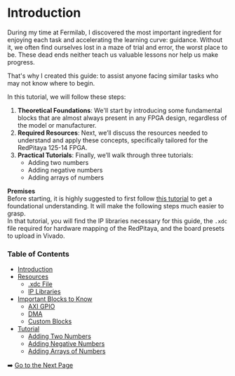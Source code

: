 # Introduction
During my time at Fermilab, I discovered the most important ingredient for enjoying each task and accelerating the learning curve: guidance. Without it, we often find ourselves lost in a maze of trial and error, the worst place to be. These dead ends neither teach us valuable lessons nor help us make progress.

That's why I created this guide: to assist anyone facing similar tasks who may not know where to begin.

In this tutorial, we will follow these steps:

1. **Theoretical Foundations**: We'll start by introducing some fundamental blocks that are almost always present in any FPGA design, regardless of the model or manufacturer.
2. **Required Resources**: Next, we’ll discuss the resources needed to understand and apply these concepts, specifically tailored for the RedPitaya 125-14 FPGA.
3. **Practical Tutorials**: Finally, we’ll walk through three tutorials:
   - Adding two numbers
   - Adding negative numbers
   - Adding arrays of numbers

**Premises** \
Before starting, it is highly suggested to first follow [this tutorial](https://github.com/dspsandbox/FPGA-Notes-for-Scientists) to get a foundational understanding. It will make the following steps much easier to grasp.  
In that tutorial, you will find the IP libraries necessary for this guide, the `.xdc` file required for hardware mapping of the RedPitaya, and the board presets to upload in Vivado.


### Table of Contents

- [Introduction](wiki/introduction.md)
- [Resources](wiki/resources.md)
  - [.xdc File](wiki/resources.md#xdc-file)
  - [IP Libraries](wiki/resources.md#ip-libraries)
- [Important Blocks to Know](wiki/important-blocks-to-know.md)
  - [AXI GPIO](wiki/important-blocks-to-know.md#axi-gpio)
  - [DMA](wiki/important-blocks-to-know.md#dma)
  - [Custom Blocks](wiki/important-blocks-to-know.md#custom-blocks)
- [Tutorial](wiki/tutorial.md)
  - [Adding Two Numbers](wiki/tutorial.md#adding-two-numbers)
  - [Adding Negative Numbers](wiki/tutorial.md#adding-negative-numbers)
  - [Adding Arrays of Numbers](wiki/tutorial.md#adding-arrays-of-numbers)

➡️ [Go to the Next Page](wiki/resources.md)